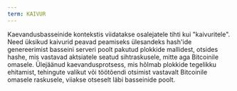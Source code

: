 ```yaml
---
term: KAIVUR
---
```


Kaevandusbasseinide kontekstis viidatakse osalejatele tihti kui "kaivuritele". Need üksikud kaivurid peavad peamiseks ülesandeks hash'ide genereerimist basseini serveri poolt pakutud plokkide mallidest, otsides hashe, mis vastavad aktsiatele seatud sihtraskusele, mitte aga Bitcoinile omasele. Ülejäänud kaevandusprotsess, mis hõlmab plokkide tegelikku ehitamist, tehingute valikut või töötõendi otsimist vastavalt Bitcoinile omasele raskusele, viiakse otseselt läbi basseinide poolt.